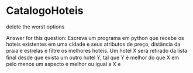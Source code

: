 # CatalogoHoteis
delete the worst options

Answer for this question:
Escreva um programa em python que recebe os hoteis existentes em uma cidade e seus atributos de preço,
distância da praia e estrelas e ﬁltre os melhores hoteis.
Um hotel X será retirado da lista ﬁnal desde que exista um outro hotel Y, tal que Y é melhor do que X em pelo menos um 
aspecto e melhor ou igual a X e
